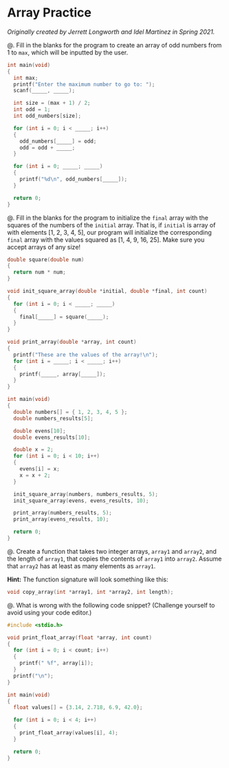 # Array Practice

*Originally created by Jerrett Longworth and Idel Martinez in Spring 2021.*

@. Fill in the blanks for the program to create an array of odd numbers from 1 to `max`, which will be inputted by the user.

  ``` c
  int main(void)
  {
    int max;
    printf("Enter the maximum number to go to: ");
    scanf(_____, _____);

    int size = (max + 1) / 2;
    int odd = 1;
    int odd_numbers[size];

    for (int i = 0; i < _____; i++)
    {
      odd_numbers[_____] = odd;
      odd = odd + _____;
    }

    for (int i = 0; _____; _____)
    {
      printf("%d\n", odd_numbers[_____]);
    }

    return 0;
  }
  ```

@. Fill in the blanks for the program to initialize the `final` array with the squares of the numbers of the `initial` array. That is, if `initial` is array of with elements [1, 2, 3, 4, 5], our program will initialize the corresponding `final` array with the values squared as [1, 4, 9, 16, 25]. Make sure you accept arrays of any size!

  ``` c
  double square(double num)
  {
    return num * num;
  }

  void init_square_array(double *initial, double *final, int count)
  {
    for (int i = 0; i < _____; _____)
    {
      final[_____] = square(_____);
    }
  }

  void print_array(double *array, int count)
  {
    printf("These are the values of the array!\n");
    for (int i = _____; i < _____; i++)
    {
      printf(_____, array[_____]);
    }
  }

  int main(void)
  {
    double numbers[] = { 1, 2, 3, 4, 5 };
    double numbers_results[5];

    double evens[10];
    double evens_results[10];

    double x = 2;
    for (int i = 0; i < 10; i++)
    {
      evens[i] = x;
      x = x + 2;
    }

    init_square_array(numbers, numbers_results, 5);
    init_square_array(evens, evens_results, 10);

    print_array(numbers_results, 5);
    print_array(evens_results, 10);

    return 0;
  }
  ```

@. Create a function that takes two integer arrays, `array1` and `array2`, and the length of `array1`, that copies the contents of `array1` into `array2`. Assume that `array2` has at least as many elements as `array1`.

  **Hint:** The function signature will look something like this:

  ``` c
  void copy_array(int *array1, int *array2, int length);
  ```

@. What is wrong with the following code snippet? (Challenge yourself to avoid using your code editor.)

  ``` c
  #include <stdio.h>

  void print_float_array(float *array, int count)
  {
    for (int i = 0; i < count; i++)
    {
      printf(" %f", array[i]);
    }
    printf("\n");
  }

  int main(void)
  {
    float values[] = {3.14, 2.718, 6.9, 42.0};

    for (int i = 0; i < 4; i++)
    {
      print_float_array(values[i], 4);
    }

    return 0;
  }
  ```
